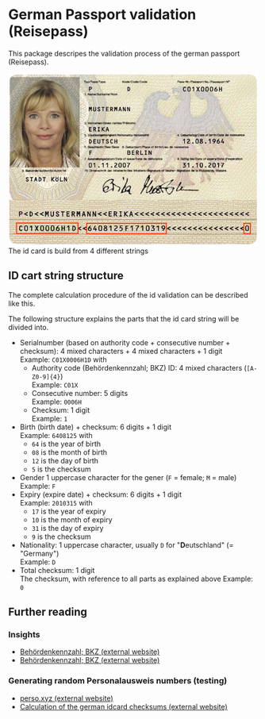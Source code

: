 # German Passport validation (Reisepass)
This package descripes the validation process of the german passport
(Reisepass).

![passport example](../../../art/passport_mustermann_marked.jpg)
The id card is build from 4 different strings

## ID cart string structure
The complete calculation procedure of the id validation can be described like this.


The following structure explains the parts that the id card string will be divided into.

- Serialnumber (based on authority code + consecutive number + checksum): 4 mixed characters + 4 mixed characters + 1 digit<br>
  Example: `C01X0006H1D` with<br>
  - Authority code (Behördenkennzahl; BKZ) ID: 4 mixed characters (`[A-Z0-9]{4}`)<br>
    Example: `C01X`
  - Consecutive number: 5 digits<br>
    Example: `0006H`
  - Checksum: 1 digit<br>
    Example: `1`
- Birth (birth date) + checksum: 6 digits + 1 digit<br>
  Example: `6408125` with<br>
    - `64` is the year of birth
    - `08` is the month of birth 
    - `12` is the day of birth 
    - `5` is the checksum
- Gender 1 uppercase character for the gener (`F` = female; `M` = male)<br>
  Example: `F`
- Expiry (expire date) + checksum: 6 digits + 1 digit<br>
  Example: `2010315` with<br>
    - `17` is the year of expiry
    - `10` is the month of expiry
    - `31` is the day of expiry
    - `9` is the checksum
- Nationality: 1 uppercase character, usually `D` for "**D**eutschland" (= "Germany")<br>
  Example: `D`
- Total checksum: 1 digit<br>
  The checksum, with reference to all parts as explained above
  Example: `0`


## Further reading

### Insights
- [Behördenkennzahl; BKZ (external website)](http://www.pruefziffernberechnung.de/Begleitdokumente/BKZ.shtml)
- [Behördenkennzahl; BKZ (external website)](http://www.pruefziffernberechnung.de/Begleitdokumente/BKZ.shtml)

### Generating random Personalausweis numbers (testing)
- [perso.xyz (external website)](https://www.perso.xyz/)
- [Calculation of the german idcard checksums (external website)](http://www.pruefziffernberechnung.de/P/Personalausweis-DE.shtml)
